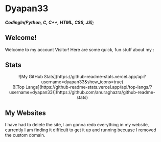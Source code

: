 # Dyapan33
##### CodingIn(Python, C, C++, HTML, CSS, JS);
<h2>Welcome!</h2>
<p>Welcome to my account Visitor! Here are some quick, fun stuff about my :</p>

## Stats
<div align="center"> 
    ![My GitHub Stats](https://github-readme-stats.vercel.app/api?username=dyapan33&show_icons=true)
    </br>
    [![Top Langs](https://github-readme-stats.vercel.app/api/top-langs/?username=dyapan33)](https://github.com/anuraghazra/github-readme-stats)
</div>

## My Websites
I have had to delete the site, I am gonna redo everything in my website, currently I am finding it difficult to get it up and running becuase I removed the custom domain.


